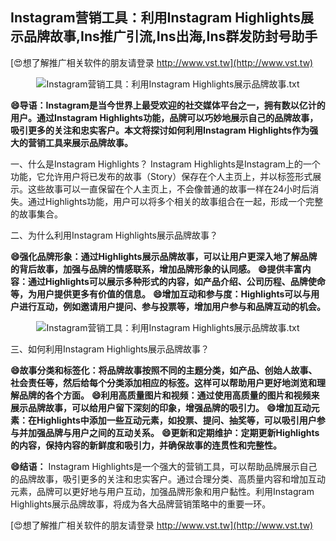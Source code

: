 ## **Instagram营销工具：利用Instagram Highlights展示品牌故事,Ins推广引流,Ins出海,Ins群发防封号助手**

[😍想了解推广相关软件的朋友请登录 http://www.vst.tw](http://www.vst.tw)

 <center><img src="https://vst.tw/MP4/tuiguang/png/6.png" alt="Instagram营销工具：利用Instagram Highlights展示品牌故事.txt"></center>

**😄导语：Instagram是当今世界上最受欢迎的社交媒体平台之一，拥有数以亿计的用户。通过Instagram Highlights功能，品牌可以巧妙地展示自己的品牌故事，吸引更多的关注和忠实客户。本文将探讨如何利用Instagram Highlights作为强大的营销工具来展示品牌故事。**

一、什么是Instagram Highlights？
Instagram Highlights是Instagram上的一个功能，它允许用户将已发布的故事（Story）保存在个人主页上，并以标签形式展示。这些故事可以一直保留在个人主页上，不会像普通的故事一样在24小时后消失。通过Highlights功能，用户可以将多个相关的故事组合在一起，形成一个完整的故事集合。

二、为什么利用Instagram Highlights展示品牌故事？

**😄强化品牌形象：通过Highlights展示品牌故事，可以让用户更深入地了解品牌的背后故事，加强与品牌的情感联系，增加品牌形象的认同感。**
**😄提供丰富内容：通过Highlights可以展示多种形式的内容，如产品介绍、公司历程、品牌使命等，为用户提供更多有价值的信息。**
**😄增加互动和参与度：Highlights可以与用户进行互动，例如邀请用户提问、参与投票等，增加用户参与和品牌互动的机会。**

 <center><img src="https://vst.tw/MP4/tuiguang/png/6.png" alt="Instagram营销工具：利用Instagram Highlights展示品牌故事.txt"></center>

三、如何利用Instagram Highlights展示品牌故事？

**😄故事分类和标签化：将品牌故事按照不同的主题分类，如产品、创始人故事、社会责任等，然后给每个分类添加相应的标签。这样可以帮助用户更好地浏览和理解品牌的各个方面。**
**😄利用高质量图片和视频：通过使用高质量的图片和视频来展示品牌故事，可以给用户留下深刻的印象，增强品牌的吸引力。**
**😄增加互动元素：在Highlights中添加一些互动元素，如投票、提问、抽奖等，可以吸引用户参与并加强品牌与用户之间的互动关系。**
**😄更新和定期维护：定期更新Highlights的内容，保持内容的新鲜度和吸引力，并确保故事的连贯性和完整性。**

**😄结语：**
Instagram Highlights是一个强大的营销工具，可以帮助品牌展示自己的品牌故事，吸引更多的关注和忠实客户。通过合理分类、高质量内容和增加互动元素，品牌可以更好地与用户互动，加强品牌形象和用户黏性。利用Instagram Highlights展示品牌故事，将成为各大品牌营销策略中的重要一环。

[😍想了解推广相关软件的朋友请登录 http://www.vst.tw](http://www.vst.tw)



